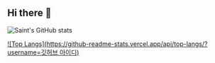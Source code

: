 ## Hi there 👋
![Saint's GitHub stats](https://github-readme-stats.vercel.app/api?username=saint0721&show_icons=true) <br>

[![Top Langs](https://github-readme-stats.vercel.app/api/top-langs/?username=깃허브 아이디)](https://github.com/anuraghazra/github-readme-stats)
